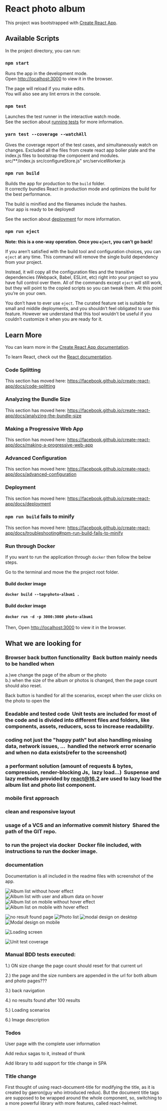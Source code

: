 
# React photo album
This project was bootstrapped with [Create React App](https://github.com/facebook/create-react-app).

## Available Scripts

In the project directory, you can run:

### `npm start`

Runs the app in the development mode.<br>
Open [http://localhost:3000](http://localhost:3000) to view it in the browser.

The page will reload if you make edits.<br>
You will also see any lint errors in the console.

### `npm test`

Launches the test runner in the interactive watch mode.<br>
See the section about [running tests](https://facebook.github.io/create-react-app/docs/running-tests) for more information.

### `yarn test --coverage --watchAll`
Gives the coverage report of the test cases, and simultaneously watch on changes.
Excluded all the files from create react app bolier plate and the index.js files to bootstrap the component and modules.<br>
src/**/index.js
src/configureStore.js"
src/serviceWorker.js

### `npm run build`

Builds the app for production to the `build` folder.<br>
It correctly bundles React in production mode and optimizes the build for the best performance.

The build is minified and the filenames include the hashes.<br>
Your app is ready to be deployed!

See the section about [deployment](https://facebook.github.io/create-react-app/docs/deployment) for more information.

### `npm run eject`

**Note: this is a one-way operation. Once you `eject`, you can’t go back!**

If you aren’t satisfied with the build tool and configuration choices, you can `eject` at any time. This command will remove the single build dependency from your project.

Instead, it will copy all the configuration files and the transitive dependencies (Webpack, Babel, ESLint, etc) right into your project so you have full control over them. All of the commands except `eject` will still work, but they will point to the copied scripts so you can tweak them. At this point you’re on your own.

You don’t have to ever use `eject`. The curated feature set is suitable for small and middle deployments, and you shouldn’t feel obligated to use this feature. However we understand that this tool wouldn’t be useful if you couldn’t customize it when you are ready for it.

## Learn More

You can learn more in the [Create React App documentation](https://facebook.github.io/create-react-app/docs/getting-started).

To learn React, check out the [React documentation](https://reactjs.org/).

### Code Splitting

This section has moved here: https://facebook.github.io/create-react-app/docs/code-splitting

### Analyzing the Bundle Size

This section has moved here: https://facebook.github.io/create-react-app/docs/analyzing-the-bundle-size

### Making a Progressive Web App

This section has moved here: https://facebook.github.io/create-react-app/docs/making-a-progressive-web-app

### Advanced Configuration

This section has moved here: https://facebook.github.io/create-react-app/docs/advanced-configuration

### Deployment

This section has moved here: https://facebook.github.io/create-react-app/docs/deployment

### `npm run build` fails to minify

This section has moved here: https://facebook.github.io/create-react-app/docs/troubleshooting#npm-run-build-fails-to-minify



### Run through Docker

If you want to run the application through `docker` then follow the below steps.

Go to the terminal and move the the project root folder.

#### Build docker image
#### `docker build --tag=photo-album1 .`

#### Build docker image
#### `docker run -d -p 3000:3000 photo-album1`

Then, Open [http://localhost:3000](http://localhost:3000) to view it in the browser.


## What we are looking for 

### Browser back button functionality  Back button mainly needs to be handled when <br>
a.)we change the page of the album or the photo<br>
b.) when the size of the album or photos is changed, then the page count should also reset.<br>

Back button is handled for all the scenarios, except when the user clicks on the photo to open the <br>

### Eeadable and tested code  Unit tests are included for most of the code and is divided into different files and folders, like components, assets, reducers, scss to increase readability.

### coding not just the "happy path" but also handling missing data, network issues, ...  handled the network error scenario and when no data exists(refer to the screenshot)

### a performant solution (amount of requests & bytes, compression, render-blocking Js,  lazy load...)  Suspense and lazy methods provided by react@16.2 are used to lazy load the album list and photo list component.

### mobile first approach  

### clean and responsive layout  

### usage of a VCS and an informative commit history  Shared the path of the GIT repo.

### to run the project via docker  Docker file included, with instructions to run the docker image.

### documentation 
Documentation is all included in the readme files with screenshot of the app.



![Album list without hover effect](https://github.com/apoorv173/react-photo-album/blob/master/screenshots/album-list-without-data.png)
![Album list with user and album data on hover](https://github.com/apoorv173/react-photo-album/blob/master/screenshots/album-list-with-data.png)
![Album list on mobile without hover effect](https://github.com/apoorv173/react-photo-album/blob/master/screenshots/album-list-mobile-without-data.png)
![Album list on mobile with hover effect](https://github.com/apoorv173/react-photo-album/blob/master/screenshots/album-list-mobile.png)

![no result found page](https://github.com/apoorv173/react-photo-album/blob/master/screenshots/no-result-found.png)
![Photo list](https://github.com/apoorv173/react-photo-album/blob/master/screenshots/photo-list.png)
![modal design on desktop](https://github.com/apoorv173/react-photo-album/blob/master/screenshots/modal-desktop.png)
![Modal design on mobile](https://github.com/apoorv173/react-photo-album/blob/master/screenshots/modal-mobile.png)

![Loading screen](https://github.com/apoorv173/react-photo-album/blob/master/screenshots/loading.png)


![Unit test coverage](https://github.com/apoorv173/react-photo-album/blob/master/screenshots/test-cases.png)

### Manual BDD tests executed:

1.) ON size change the page count should reset for that current url<br>

2.) the page and the size numbers are appended in the url for both album and photo pages???<br>

3.) back navigation<br>

4.) no results found after 100 results<br>

5.) Loading scenarios<br>

6.) Image description<br>


### Todos

User page with the complete user information<br>

Add redux sagas to it, instead of thunk<br>

Add library to add support for title change in SPA

### Title change
First thought of using react-document-title for modifying the title, as it is created by gaeron(guy who introduced redux).
But the document title tags are supposed to be wrapped around the whole component, so, switching to a more powerful library with more features, called react-helmet.
